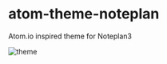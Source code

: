 # atom-theme-noteplan
Atom.io inspired theme for Noteplan3


<img src="https://i.imgur.com/xNfIpu1.jpg" alt="theme">


